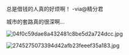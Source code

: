 总是借钱的人真的好烦啊！ -via@精分君

城市的套路真的很深啊...

![04f0c59dae8a432481c8be5d2a724dcc.jpg](https://wxlzmt.github.io/cdn1/ext/qw/groups/30097/04f0c59dae8a432481c8be5d2a724dcc.jpg)

![2745275073394d42afb23feeef35a183.jpg](https://wxlzmt.github.io/cdn1/ext/qw/groups/30097/2745275073394d42afb23feeef35a183.jpg)
